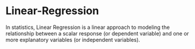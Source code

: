 # Linear-Regression
In statistics, Linear Regression is a linear approach to modeling the relationship between a scalar response (or dependent variable) and one or more explanatory variables (or independent variables).
